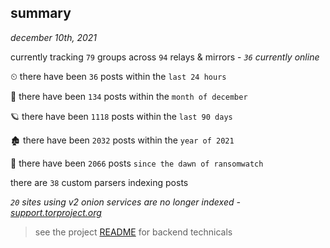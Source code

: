 
## summary
_december 10th, 2021_

currently tracking `79` groups across `94` relays & mirrors - _`36` currently online_

⏲ there have been `36` posts within the `last 24 hours`

🦈 there have been `134` posts within the `month of december`

🪐 there have been `1118` posts within the `last 90 days`

🏚 there have been `2032` posts within the `year of 2021`

🦕 there have been `2066` posts `since the dawn of ransomwatch`

there are `38` custom parsers indexing posts

_`20` sites using v2 onion services are no longer indexed - [support.torproject.org](https://support.torproject.org/onionservices/v2-deprecation/)_

> see the project [README](https://github.com/thetanz/ransomwatch#ransomwatch--) for backend technicals
